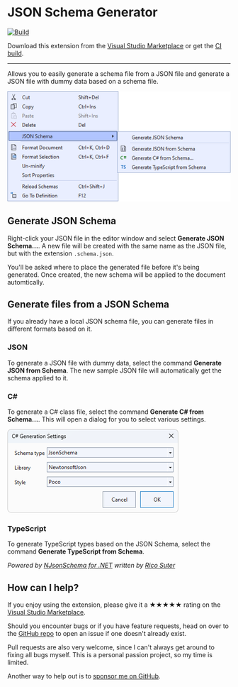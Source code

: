 [marketplace]: https://marketplace.visualstudio.com/items?itemName=MadsKristensen.JSONSchemaGenerator2
[vsixgallery]: http://vsixgallery.com/extension/JsonSchemaGenerator.dbd91e6f-6362-4949-9b6c-c2d190ade159/
[repo]:https://github.com/madskristensen/JSONSchemaGenerator

# JSON Schema Generator

[![Build](https://github.com/madskristensen/JSONSchemaGenerator/actions/workflows/build.yaml/badge.svg)](https://github.com/madskristensen/JSONSchemaGenerator/actions/workflows/build.yaml)

Download this extension from the [Visual Studio Marketplace][marketplace]
or get the [CI build][vsixgallery].

--------------------------------------

Allows you to easily generate a schema file from a JSON file and generate a JSON file with dummy data based on a schema file.

![screenshot](art/screenshot.png)

## Generate JSON Schema
Right-click your JSON file in the editor window and select **Generate JSON Schema...**. A new file will be created with the same name as the JSON file, but with the extension `.schema.json`.

You'll be asked where to place the generated file before it's being generated. Once created, the new schema will be applied to the document automtically.

## Generate files from a JSON Schema
If you already have a local JSON schema file, you can generate files in different formats based on it. 

### JSON
To generate a JSON file with dummy data, select the command **Generate JSON from Schema**. The new sample JSON file will automatically get the schema applied to it.

### C#
To generate a C# class file, select the command **Generate C# from Schema...**. This will open a dialog for you to select various settings.

![c# settings](art/csharp-settings.png)

### TypeScript
To generate TypeScript types based on the JSON Schema, select the command **Generate TypeScript from Schema**.

*Powered by [NJsonSchema for .NET](https://github.com/RicoSuter/NJsonSchema) written by [Rico Suter](https://github.com/RicoSuter)*

## How can I help?
If you enjoy using the extension, please give it a ★★★★★ rating on the [Visual Studio Marketplace][marketplace].

Should you encounter bugs or if you have feature requests, head on over to the [GitHub repo][repo] to open an issue if one doesn't already exist.

Pull requests are also very welcome, since I can't always get around to fixing all bugs myself. This is a personal passion project, so my time is limited.

Another way to help out is to [sponsor me on GitHub](https://github.com/sponsors/madskristensen).
